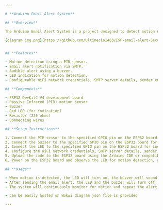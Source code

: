 ```yaml
---

# **Arduino Email Alert System**

## **Overview**

The Arduino Email Alert System is a project designed to detect motion using a Passive Infrared (PIR) sensor connected to an ESP32 development board. When motion is detected, the system sends an email alert to a specified recipient using Simple Mail Transfer Protocol (SMTP). Additionally, a buzzer is used to provide audible indication of motion detection.

[diagram img.png](https://github.com/Ultimecia1463/ESP-email-alert-Security-System/blob/9a53e169bf8903f74a0a4c0260c1047c4a4d14fe/diagram%20img.png)


## **Features**

- Motion detection using a PIR sensor.
- Email alert notification via SMTP.
- Audible alert using a buzzer.
- LED indication for motion detection.
- Configurable WiFi network credentials, SMTP server details, sender email address, and recipient email address.

## **Components**

- ESP32 DevKitC V4 development board
- Passive Infrared (PIR) motion sensor
- Buzzer
- Red LED (for indication)
- Resistor (220 ohms)
- Connecting wires

## **Setup Instructions**

1. Connect the PIR sensor to the specified GPIO pin on the ESP32 board.
2. Connect the buzzer to the specified GPIO pin on the ESP32 board for audible alert.
3. Connect the LED to the specified GPIO pin on the ESP32 board for indication.
4. Configure the WiFi network credentials, SMTP server details, sender email address, and recipient email address in the code.
5. Upload the code to the ESP32 board using the Arduino IDE or compatible software.
6. Power on the ESP32 board and observe the LED for motion detection, and listen for the buzzer for audible alerts.

## **Usage**

- When motion is detected, the LED will turn on, the buzzer will sound, and an email alert will be sent to the specified recipient.
- After sending the email alert, the LED and the buzzer will turn off, indicating the end of the alert process.
- The system will continuously monitor for motion and repeat the alert process as needed.

- Can be easily hosted on Wokwi diagram json file is provided

---
```


